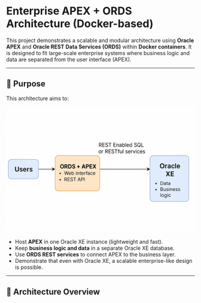 # Enterprise APEX + ORDS Architecture (Docker-based)

This project demonstrates a scalable and modular architecture using **Oracle APEX** and **Oracle REST Data Services (ORDS)** within **Docker containers**. It is designed to fit large-scale enterprise systems where business logic and data are separated from the user interface (APEX).

---

## 🚀 Purpose

This architecture aims to:

![Enterprise Architecture Diagram](enterprise_architecture_diagram.png)

- Host **APEX** in one Oracle XE instance (lightweight and fast).
- Keep **business logic and data** in a separate Oracle XE database.
- Use **ORDS REST services** to connect APEX to the business layer.
- Demonstrate that even with Oracle XE, a scalable enterprise-like design is possible.

---

## 🧱 Architecture Overview

